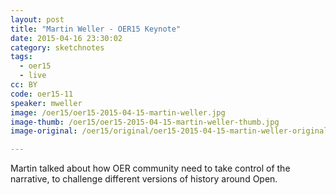 ```yaml
---
layout: post
title: "Martin Weller - OER15 Keynote"
date: 2015-04-16 23:30:02
category: sketchnotes
tags:
  - oer15
  - live
cc: BY
code: oer15-11
speaker: mweller
image: /oer15/oer15-2015-04-15-martin-weller.jpg
image-thumb: /oer15/oer15-2015-04-15-martin-weller-thumb.jpg
image-original: /oer15/original/oer15-2015-04-15-martin-weller-original.jpg

---
```

Martin talked about how OER community need to take control of the narrative, to challenge different versions of history around Open.
